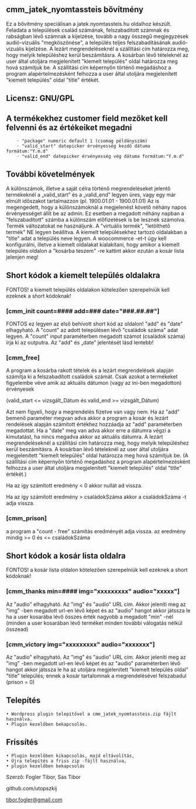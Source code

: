 ## cmm_jatek_nyomtassteis bővítmény
Ez a bővítmény speciálisan a jatek.nyomtassteis.hu oldalhoz készült. Feladata a települések család számának, felszabadított számnak és rabságban lévő számnak a kijelzése, tovább a nagy összegű megjegyzések audió-vizuális "megköszönése", a település teljes felszabadításának audió-vizuális kijelzése.
A lezárt megrendeléseknél a szállítási cím határozza meg, hogy melyik településhez kerül beszámításra. A kosárban lévő tételeknél az user által utoljára megjelenített "kiemelt település" oldal határozza meg hová számítjuk be. A szállítási cím képernyőn történő megadáshoz a program alapértelmezésként felhozza a user által utoljára megjelenített "kiemelt település" oldal "title" értékét. 
## Licensz: GNU/GPL
## A termékekhez customer field mezőket kell felvenni és az értékeiket megadni
        ◦ "package" numeric default 1 (csomag példányszám) 
        ◦ "valid_start" datepicker érvényesség kezdő dátuma formátum:"Y.m.d" 
        ◦ "valid_end" datepicker érvényesség vég dátuma formátum:"Y.m.d" 
## További követelmények
A különszámok, illetve a saját célra történő megrendeléseket jelentő termékeknél a „valid_start” és a „valid_end” legyen üres, vagy egy már elmúlt időszakot tartalmazzon (pl. 1900.01.01 - 1900.01.01)
Az is megengedett, hogy a különszámoknál a megjelenést követő néhány napos érvényességet állít be az admin. Ez esetben a megadott néhány napban a "felszabadított" számba a különszám előfizetések is be lesznek számolva.
Termék változatokat ne használjunk.
A "virtuális termék", "letölthető termék" NE legyen beállítva.
A kiemelt településekhez tartozó oldalakban a "title" adat a település neve legyen.
A woocommerce -et-t úgy kell konfigurálni, illetve a kiemelt oldalakat kialakítani, hogy amikor a kiemelt település oldalon a "kosárba teszem" -re kattint akkor ezután a kosár lista jelenjen meg!
## Short kódok a kiemelt település oldalakra
FONTOS! a kiemelt település oldalakon kötelezően szerepelniük kell ezeknek a short kódoknak! 
### [cmm_init count=#### add=### date="###.##.##"]
FONTOS ez legyen az első behívott short kód az oldalon! "add" és "date" elhagyható. A "count" az adott településen lévő "családok száma" adat legyen. A "count" input paraméterben megadott számot (családok száma) írja ki az outputra. Az "add" és „date” jelentését lásd lentebb! 
### [cmm_free]
A program a kosárba rakott tételek és a lezárt megrendelések alapján számítja ki a felszabadított családok számát. Csak azokat a termékeket figyelembe véve amik az aktuális dátumon (vagy az ini-ben megadotton) érvényesek 

(valid_start <= vizsgált_Dátum és valid_end >= vizsgált_Dátum) 

Azt nem figyeli, hogy a megrendelés fizetve van vagy nem.
Ha az "add" bemenő paraméter megvan adva akkor a program a kosár és lezárt rendelések alapján számított értékhez hozzáadja az "add" paraméterben megadottat. Ha a "date" meg van adva akkor erre a dátumra végzi a kimutatást, ha nincs megadva akkor az aktuális dátumra. A lezárt megrendeléseknél a szállítási cím határozza meg, hogy melyik településhez kerül beszámításra. A kosárban lévő tételeknél az user által utoljára megjelenített "kiemelt település" oldal határozza meg hová számítjuk be. (A szállítási cím képernyőn történő megadáshoz a program alapértelmezésként felhozza a user által utoljára megjelenített "kiemelt település" oldal "title" értékét.)

Ha az így számított eredmény < 0 akkor nullát ad vissza.

Ha az így számított eredmény > családokSzáma akkor a családokSzáma -t adja vissza.

### [cmm_prison]
a program a "count - free" számítás eredményét adja vissza. az eredmény 
mindig >= 0 és <= családokSzáma
## Short kódok a kosár lista oldalra
FONTOS! a kosár lista oldalon kötelezően szerepelniük kell ezeknek a short kódoknak! 
### [cmm_thanks min=#### img="xxxxxxxxx" audio="xxxxx"]
Az "audio" elhagyható. Az "img" és "audio" URL cím. Akkor jeleníti meg az "img" -ben megadott url-en lévő képet és az "audio" hangot akkor játssza le ha a user kosarába lévő összes érték nagyobb a megadott "min" -nél (minden a user kosarában lévő terméket minden további válogatás nélkül összead)
### [cmm_victory img="xxxxxxxxx" audio="xxxxxxx"]
Az "audio" elhagyható. Az "img" és "audio" URL cím. Akkor jeleníti meg az "img" -ben megadott url-en lévő képet és az "audio" paraméterben lévő hangot akkor játssza le ha az utoljára megjelenített "kiemelt település oldal" "title" település; ennek a kosár tartalomnak a megrendelésével felszabadul (prison = 0)

## Telepítés
    • Wordpress plugin telepítővel a cmm_jatek_nyomtassteis.zip fájlt használva. 
    • Plugin kezelőben bekapcsolás.
## Frissítés
    • Plugin kezelőben kikapcsolás, majd eltávolítás,
    • Újra telepítés a friss zip -fájlt használva,
    • plugin kezelőben bekapcsolás
      
Szerző: Fogler Tibor, Sas Tibor

github.com/utopszkij

tibor.fogler@gmail.com
